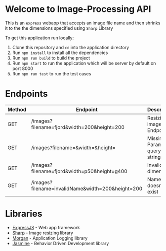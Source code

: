 # Welcome to Image-Processing API
This is an `express` webapp that accepts an image file name and  then shrinks it to the the dimensions specified using `Sharp` Library

To get this application run locally:

1. Clone this repository and `cd` into the application directory
2. Run `npm install` to install all the dependencies
3. Run `npm run build` to build the project
4. Run `npm start` to run the application which will be server by default on port 8000
5. Run `npm run test` to run the test cases

# Endpoints
| Method | Endpoint | Description | Response |
--- | --- | --- | --- | 
GET | /images?filename=fjord&width=200&height=200 | Resizing image Endpoint | 200 OK
GET | /images?filename=&width=&height= | Missing Params in query string | 400 Bad Request
GET | /images?filename=fjord&width=p50&height=g400 | Invalid dimensions | 400 Bad Request
GET | /images?filename=invalidName&width=200&height=200 | Name doesnt exist | 404 Not Found 

# Libraries
- [ExpressJS](https://github.com/expressjs/express) - Web app framework
- [Sharp](https://github.com/lovell/sharp) - Image resizing library
- [Morgan](https://github.com/expressjs/morgan) - Application Logging library
- [Jasmine](https://github.com/jasmine/jasmine-npm) - Behavior Driven Development library